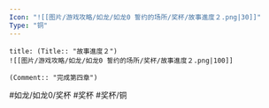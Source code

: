 ```yaml
---
Icon: "![[图片/游戏攻略/如龙/如龙0 誓约的场所/奖杯/故事進度２.png|30]]"
Type: "铜"
---
```

```ad-common-bronze-trophy
title: (Title:: "故事進度２")
![[图片/游戏攻略/如龙/如龙0 誓约的场所/奖杯/故事進度２.png|100]]

(Comment:: "完成第四章")
```

#如龙/如龙0/奖杯 #奖杯 #奖杯/铜
